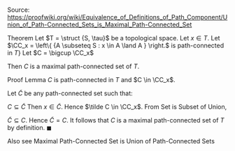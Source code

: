 # 

Source: https://proofwiki.org/wiki/Equivalence_of_Definitions_of_Path_Component/Union_of_Path-Connected_Sets_is_Maximal_Path-Connected_Set



Theorem
Let $T = \struct {S, \tau}$ be a topological space.
Let $x \in T$.
Let $\CC_x = \left\{ {A \subseteq S : x \in A \land A } \right.$ is path-connected in $\left. {T} \right\}$
Let $C = \bigcup \CC_x$

Then $C$ is a maximal path-connected set of $T$.


Proof
Lemma
$C$ is path-connected in $T$ and  $C \in \CC_x$.

Let $\tilde C$ be any path-connected set such that:

$C \subseteq \tilde C$
Then $x \in \tilde C$.
Hence $\tilde C \in \CC_x$.
From Set is Subset of Union, 

$\tilde C \subseteq C$.
Hence $\tilde C = C$.
It follows that $C$ is a maximal path-connected set of $T$ by definition.
$\blacksquare$


Also see
Maximal Path-Connected Set is Union of Path-Connected Sets




